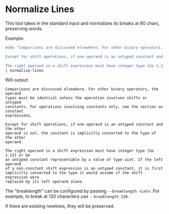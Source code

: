 # Normalize Lines

This tool takes in the standard input and normalizes its breaks at 80 chars, preserving words.

Example: 

```sh
echo "Comparisons are discussed elsewhere. For other binary operators, the operand types must be identical unless the operation involves shifts or untyped constants. For operations involving constants only, see the section on constant expressions.

Except for shift operations, if one operand is an untyped constant and the other operand is not, the constant is implicitly converted to the type of the other operand.

The right operand in a shift expression must have integer type [Go 1.13] or be an untyped constant representable by a value of type uint. If the left operand of a non-constant shift expression is an untyped constant, it is first implicitly converted to the type it would assume if the shift expression were replaced by its left operand alone." \
| normalize-lines
```

Will output:

```text
Comparisons are discussed elsewhere. For other binary operators, the operand
types must be identical unless the operation involves shifts or untyped
constants. For operations involving constants only, see the section on constant
expressions.

Except for shift operations, if one operand is an untyped constant and the other
operand is not, the constant is implicitly converted to the type of the other
operand.

The right operand in a shift expression must have integer type [Go 1.13] or be
an untyped constant representable by a value of type uint. If the left operand
of a non-constant shift expression is an untyped constant, it is first
implicitly converted to the type it would assume if the shift expression were
replaced by its left operand alone.
```

The "breaklength" can be configured by passing `--breaklength <int>`. For example,
to break at 120 characters use `--breaklength 120`.

If there are existing newlines, they will be preserved.
